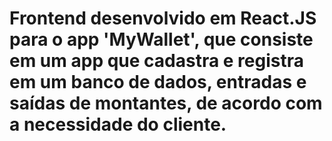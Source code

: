 # Frontend desenvolvido em React.JS para o app 'MyWallet', que consiste em um app que cadastra e registra em um banco de dados, entradas e saídas de montantes, de acordo com a necessidade do cliente.
